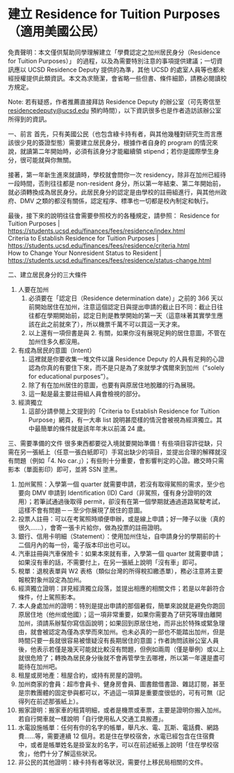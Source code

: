 # 建立 Residence for Tuition Purposes （適用美國公民）

免責聲明：本文僅供幫助同學理解建立「學費認定之加州居民身分（Residence for Tuition Purposes）」 的過程，以及為需要特別注意的事項提供建議；一切資訊應以 UCSD Residence Deputy 提供的為準，其他 UCSD 的處室人員等也都未經授權提供此類資訊。本文為求簡潔，會省略一些但書、條件細節，請務必閱讀校方規定。

Note: 若有疑惑，作者推薦直接拜訪 Residence Deputy 的辦公室（可先寄信至 residencedeputy@ucsd.edu 預約時間），以下資訊很多也是作者造訪該辦公室所得到的資訊。

一、前言
首先，只有美國公民（也包含綠卡持有者，與其他幾種對研究生而言應該很少見的簽證型態）需要建立居民身分，根據作者自身的 program 的情況來說，就讀第二年開始時，必須有該身分才能繼續領 stipend；若你是國際學生身分，很可能就與你無關。

接著，第一年新生進來就讀時，學校就會問你一次 residency，除非在加州已經待一段時間，否則往往都是 non-resident 身分，所以第一年結束、第二年開始前，就必須轉換成為居民身分。此居民身分的認定是由學校的註冊組進行，與其他州政府、DMV 之類的都沒有關係，認定程序、標準也一切都是校內制定和執行。

最後，接下來的說明往往會需要參照校方的各種規定，請參照：
Residence for Tuition Purposes | https://students.ucsd.edu/finances/fees/residence/index.html <br/>
Criteria to Establish Residence for Tuition Purposes | https://students.ucsd.edu/finances/fees/residence/criteria.html <br/>
How to Change Your Nonresident Status to Resident | https://students.ucsd.edu/finances/fees/residence/status-change.html <br/>

二、建立居民身分的三大條件

1. 人要在加州
    1. 必須要在「認定日（Residence determination date）」之前的 366 天以前開始居住在加州，注意這個認定日與提出申請的截止日不同：截止日往往都在學期開始前，認定日則是教學開始的第一天（這意味著其實學生應該在此之前就來了），所以機票千萬不可以買這一天才來。
    2. 以上還有一項但書是與 2. 有關，如果你沒有展現足夠的居住意圖，不管在加州住多久都沒用。
2. 有成為居民的意圖（Intent）
    1. 這裡就是你要收集一堆文件以讓 Residence Deputy 的人員有足夠的心證認為你真的有要住下來，而不是只是為了來就學才偶爾來到加州（”solely for educational purposes”）。
    2. 除了有在加州居住的意圖，也要有與原居住地脫離的行為展現。
    3. 這一點是最主要註冊組人員會檢視的部分。
3. 經濟獨立
    1. 這部分請參閱上文提到的「Criteria to Establish Residence for Tuition Purpose」網頁，有一大串 list 說明甚麼樣的情況會被視為經濟獨立。其中最簡單的條件就是該年年末以前滿 24 歲。


三、需要準備的文件
很多東西都要從入境就要開始準備！有些項目容許從缺，只需在另一張紙上（任意一張白紙即可）手寫出缺少的項目，並提出合理的解釋就沒有問題（例如「4. No car.」）；有些則十分重要，會影響判定的心證。繳交時只需影本（單面影印）即可，並將 SSN 塗黑。

1. 加州駕照：入學第一個 quarter 就需要申請，若沒有取得駕照的需求，至少也要向 DMV 申請到 Identification (ID) Card（非駕照，僅有身分證明的效用）；若筆試通過後取得 permit，卻沒有在第一個學期就通過道路駕駛考試，這樣不會有問題－－至少你展現了居住的意圖。
2. 投票人註冊：可以在考駕照時順便申辦，或是線上申請；好一陣子以後（真的很久.…..），會寄一張卡片給你，做為投票的註冊證明。
3. 銀行、信用卡明細（Statement）：使用加州住址，自申請身分的學期前的十二個月內的每一份，電子版本印出也可以。
4. 汽車註冊與汽車保險卡：如果本來就有車，入學第一個 quarter 就需要申請；如果沒有車的話，不需要付上，在另一張紙上說明「沒有車」即可。
5. 稅單：退稅表單與 W2 表格（類似台灣的所得稅扣繳憑單），務必注意將主要報稅對象州設定為加州。
6. 經濟獨立證明：詳見經濟獨立段落，並提出相應的相關文件；若是以年齡符合條件，付上駕照影本。
7. 本人身處加州的證明：特別是提出申請的那個暑假，簡單來說就是避免你跑回原居住地（他州或他國）；這一項非常重要，如果你需要為了研究等理由離開加州，須請系辦幫你寫信函說明；如果回到原居住地，而非出於特殊或緊急理由，就會被認定為僅為求學而來加州。也未必真的一部也不能踏出加州，但是時間只要一長就很容易被懷疑沒有長期居住的意圖；作者詢問該辦公室人員後，他表示若僅是幾天可能就比較沒有問題，但例如兩周（僅是舉例）或以上就很危險了；轉換為居民身分後就不會再管學生去哪裡，所以第一年還是盡可能待在加州吧。
8. 租屋或房地產：租屋合約，或持有房屋的證明。
9. 加州商家的會員：超市會員卡、健身房會員、圖書館借書證、雜誌訂閱，甚至是宗教團體的固定參與都可以，不過這一項算是重要度很低的，可有可無（記得列在前述那張紙上）。
10. 搬家證明：搬家車的租賃明細，或者是機票或車票，主要是證明你搬入加州。若自行開車就一樣說明「自行使用私人交通工具搬遷」。
11. 水電設施帳單：任何有你的名字的帳單，舉凡水、電、瓦斯、電話費、網路費……等，需要連續 12 個月。若是住在學校宿舍，水電已經包含在住宿費中，或者是帳單姓名是掛室友的名字，可以在前述紙張上說明「住在學校宿舍」，他們十分了解這些狀況。
12. 非公民的其他證明：綠卡持有者等狀況，需要付上移民局相關的文件。

